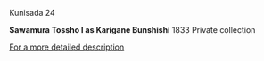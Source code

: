 Kunisada 24


**Sawamura Tossho I as Karigane Bunshishi** 1833
Private collection

[For a more detailed description](../text320.htm)
